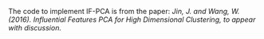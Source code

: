 The code to implement IF-PCA is from the paper: *Jin, J. and Wang, W. (2016). Influential Features PCA for High Dimensional Clustering, to appear with discussion.* 
